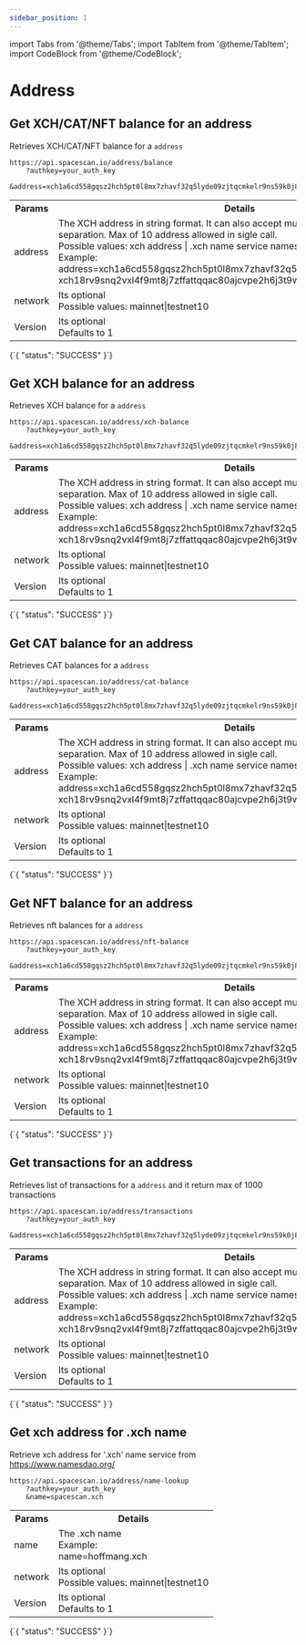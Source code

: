 ```yaml
---
sidebar_position: 1
---
```

import Tabs from '@theme/Tabs';
import TabItem from '@theme/TabItem';
import CodeBlock from '@theme/CodeBlock';

# Address


## Get XCH/CAT/NFT balance for an address

Retrieves XCH/CAT/NFT balance for a `address`

```
https://api.spacescan.io/address/balance
    ?authkey=your_auth_key
    &address=xch1a6cd558gqsz2hch5pt0l8mx7zhavf32q5lyde09zjtqcmkelr9ns59k0j8
```

<Tabs>
  <TabItem value="Request" label="Request" default>
    <table border="0">
        <tr><th colspan="10">Params</th><th>Details</th></tr>
        <tr><td colspan="10">address</td><td>The XCH address in string format. It can also accept multiple address with comma separation. Max of 10 address allowed in sigle call.
        <br/>
        Possible values:
        xch address | .xch name service names
        <br/>
        Example:<br/> address=xch1a6cd558gqsz2hch5pt0l8mx7zhavf32q5lyde09zjtqcmkelr9ns59k0j8,<br/>xch18rv9snq2vxl4f9mt8j7zffattqqac80ajcvpe2h6j3t9w8y53l3s8970ya
      </td></tr>
      <tr><td colspan="10">network</td><td>Its optional <br/>
      Possible values:
      mainnet|testnet10</td></tr>
      <tr><td colspan="10">Version</td><td>Its optional <br/>
      Defaults to 1</td></tr>
    </table>
  </TabItem>
  <TabItem value="Response" label="Response">
  <CodeBlock language="jsx">
  {`{
    "status": "SUCCESS"
}`}
  </CodeBlock>
  </TabItem>
</Tabs>



## Get XCH balance for an address

Retrieves XCH balance for a `address`

```
https://api.spacescan.io/address/xch-balance
    ?authkey=your_auth_key
    &address=xch1a6cd558gqsz2hch5pt0l8mx7zhavf32q5lyde09zjtqcmkelr9ns59k0j8
```

<Tabs>
  <TabItem value="Request" label="Request" default>
    <table border="0">
        <tr><th colspan="10">Params</th><th>Details</th></tr>
       <tr><td colspan="10">address</td><td>The XCH address in string format. It can also accept multiple address with comma separation. Max of 10 address allowed in sigle call.
        <br/>
        Possible values:
        xch address | .xch name service names
        <br/>
        Example:<br/> address=xch1a6cd558gqsz2hch5pt0l8mx7zhavf32q5lyde09zjtqcmkelr9ns59k0j8,<br/>xch18rv9snq2vxl4f9mt8j7zffattqqac80ajcvpe2h6j3t9w8y53l3s8970ya
      </td></tr>
      <tr><td colspan="10">network</td><td>Its optional <br/>
      Possible values:
      mainnet|testnet10</td></tr>
      <tr><td colspan="10">Version</td><td>Its optional <br/>
      Defaults to 1</td></tr>
    </table>
  </TabItem>
  <TabItem value="Response" label="Response">
  <CodeBlock language="jsx">
  {`{
    "status": "SUCCESS"
}`}
  </CodeBlock>
  </TabItem>
</Tabs>

## Get CAT balance for an address

Retrieves CAT balances for a `address`

```
https://api.spacescan.io/address/cat-balance
    ?authkey=your_auth_key
    &address=xch1a6cd558gqsz2hch5pt0l8mx7zhavf32q5lyde09zjtqcmkelr9ns59k0j8
```

<Tabs>
  <TabItem value="Request" label="Request" default>
    <table border="0">
        <tr><th colspan="10">Params</th><th>Details</th></tr>
        <tr><td colspan="10">address</td><td>The XCH address in string format. It can also accept multiple address with comma separation. Max of 10 address allowed in sigle call.
        <br/>
        Possible values:
        xch address | .xch name service names
        <br/>
        Example:<br/> address=xch1a6cd558gqsz2hch5pt0l8mx7zhavf32q5lyde09zjtqcmkelr9ns59k0j8,<br/>xch18rv9snq2vxl4f9mt8j7zffattqqac80ajcvpe2h6j3t9w8y53l3s8970ya
      </td></tr>
      <tr><td colspan="10">network</td><td>Its optional <br/>
      Possible values:
      mainnet|testnet10</td></tr>
      <tr><td colspan="10">Version</td><td>Its optional <br/>
      Defaults to 1</td></tr>
    </table>
  </TabItem>
  <TabItem value="Response" label="Response">
  <CodeBlock language="jsx">
  {`{
    "status": "SUCCESS"
}`}
  </CodeBlock>
  </TabItem>
</Tabs>

## Get NFT balance for an address

Retrieves nft balances for a `address`

```
https://api.spacescan.io/address/nft-balance
    ?authkey=your_auth_key
    &address=xch1a6cd558gqsz2hch5pt0l8mx7zhavf32q5lyde09zjtqcmkelr9ns59k0j8
```

<Tabs>
  <TabItem value="Request" label="Request" default>
    <table border="0">
        <tr><th colspan="10">Params</th><th>Details</th></tr>
        <tr><td colspan="10">address</td><td>The XCH address in string format. It can also accept multiple address with comma separation. Max of 10 address allowed in sigle call.
        <br/>
        Possible values:
        xch address | .xch name service names
        <br/>
        Example:<br/> address=xch1a6cd558gqsz2hch5pt0l8mx7zhavf32q5lyde09zjtqcmkelr9ns59k0j8,<br/>xch18rv9snq2vxl4f9mt8j7zffattqqac80ajcvpe2h6j3t9w8y53l3s8970ya
      </td></tr>
      <tr><td colspan="10">network</td><td>Its optional <br/>
      Possible values:
      mainnet|testnet10</td></tr>
      <tr><td colspan="10">Version</td><td>Its optional <br/>
      Defaults to 1</td></tr>
    </table>
  </TabItem>
  <TabItem value="Response" label="Response">
  <CodeBlock language="jsx">
  {`{
    "status": "SUCCESS"
}`}
  </CodeBlock>
  </TabItem>
</Tabs>

## Get transactions for an address

Retrieves list of transactions for a `address` and it return max of 1000 transactions

```
https://api.spacescan.io/address/transactions
    ?authkey=your_auth_key
    &address=xch1a6cd558gqsz2hch5pt0l8mx7zhavf32q5lyde09zjtqcmkelr9ns59k0j8
```

<Tabs>
  <TabItem value="Request" label="Request" default>
    <table border="0">
        <tr><th colspan="10">Params</th><th>Details</th></tr>
        <tr><td colspan="10">address</td><td>The XCH address in string format. It can also accept multiple address with comma separation. Max of 10 address allowed in sigle call.
        <br/>
        Possible values:
        xch address | .xch name service names
        <br/>
        Example:<br/> address=xch1a6cd558gqsz2hch5pt0l8mx7zhavf32q5lyde09zjtqcmkelr9ns59k0j8,<br/>xch18rv9snq2vxl4f9mt8j7zffattqqac80ajcvpe2h6j3t9w8y53l3s8970ya
      </td></tr>
      <tr><td colspan="10">network</td><td>Its optional <br/>
      Possible values:
      mainnet|testnet10</td></tr>
      <tr><td colspan="10">Version</td><td>Its optional <br/>
      Defaults to 1</td></tr>
    </table>
  </TabItem>
  <TabItem value="Response" label="Response">
  <CodeBlock language="jsx">
  {`{
    "status": "SUCCESS"
}`}
  </CodeBlock>
  </TabItem>
</Tabs>

## Get xch address for .xch name

Retrieve xch address for '.xch' name service from https://www.namesdao.org/

```
https://api.spacescan.io/address/name-lookup
    ?authkey=your_auth_key
    &name=spacescan.xch
```

<Tabs>
  <TabItem value="Request" label="Request" default>
    <table border="0">
        <tr><th colspan="10">Params</th><th>Details</th></tr>
        <tr><td colspan="10">name</td><td> The .xch name 
        <br/>
        Example:<br/> name=hoffmang.xch
      </td></tr>
      <tr><td colspan="10">network</td><td>Its optional <br/>
      Possible values:
      mainnet|testnet10</td></tr>
      <tr><td colspan="10">Version</td><td>Its optional <br/>
      Defaults to 1</td></tr>
    </table>
  </TabItem>
  <TabItem value="Response" label="Response">
  <CodeBlock language="jsx">
  {`{
    "status": "SUCCESS"
}`}
  </CodeBlock>
  </TabItem>
</Tabs>
